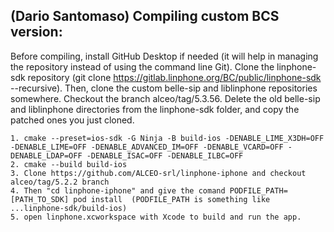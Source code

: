 ## (Dario Santomaso) Compiling custom BCS version:
Before compiling, install GitHub Desktop if needed (it will help in managing the repository instead of using the command line Git). 
Clone the linphone-sdk repository (git clone https://gitlab.linphone.org/BC/public/linphone-sdk --recursive).
Then, clone the custom belle-sip and liblinphone repositories somewhere. Checkout the branch alceo/tag/5.3.56. Delete the old belle-sip and liblinphone directories from the linphone-sdk folder, and copy the patched ones you just cloned.

	1. cmake --preset=ios-sdk -G Ninja -B build-ios -DENABLE_LIME_X3DH=OFF -DENABLE_LIME=OFF -DENABLE_ADVANCED_IM=OFF -DENABLE_VCARD=OFF -DENABLE_LDAP=OFF -DENABLE_ISAC=OFF -DENABLE_ILBC=OFF
 	2. cmake --build build-ios
	3. Clone https://github.com/ALCEO-srl/linphone-iphone and checkout alceo/tag/5.2.2 branch
	4. Then "cd linphone-iphone" and give the comand PODFILE_PATH=[PATH_TO_SDK] pod install  (PODFILE_PATH is something like ...linphone-sdk/build-ios)
	5. open linphone.xcworkspace with Xcode to build and run the app.
